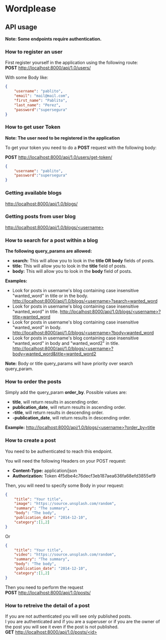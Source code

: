 # Wordplease

## API usage

**Note: Some endpoints require authentication.**

### How to register an user

First register yourself in the application using the following route:
<br/>
**POST** [http://localhost:8000/api/1.0/users/](http://localhost:8000/api/1.0/users/)

With some Body like:
```json
{
    "username": "pablito",
    "email": "mail@mail.com",
    "first_name": "Pablito",
    "last_name": "Perez",
    "password":"supersegura"
}
```

### How to get user Token

**Note: The user need to be registered in the application**

To get your token you need to do a **POST** request with the following body:

**POST** [http://localhost:8000/api/1.0/users/get-token/](http://localhost:8000/api/1.0/users/get-token/ "Get user Token")
```json
{
    "username": "pablito",
    "password":"supersegura"
}
```

### Getting available blogs

[http://localhost:8000/api/1.0/blogs/](http://localhost:8000/api/1.0/blogs/ "All Blogs")

### Getting posts from user blog

[http://localhost:8000/api/1.0/blogs/\<username\>](http://localhost:8000/api/1.0/blogs/luis "User Blog")

### How to search for a post within a blog

**The following query_params are allowed:**
* **search:** This will allow you to look in the **title OR body** fields of posts.
* **title:** This will allow you to look in the **title** field of posts.
* **body:** This will allow you to look in the **body** field of posts.

**Examples:**
* Look for posts in username's blog containing case insensitive "wanted_word" in title or in the body.
 [http://localhost:8000/api/1.0/blogs/\<username\>?search=wanted_word](http://localhost:8000/api/1.0/blogs/luis?search=wanted_word "User's Blog posts with the word wanted_word in the body or the title")
* Look for posts in username's blog containing case insensitive "wanted_word" in title.
 [http://localhost:8000/api/1.0/blogs/\<username\>?title=wanted_word](http://localhost:8000/api/1.0/blogs/luis?title=wanted_word "User's Blog posts with the word wanted_word in the title")
* Look for posts in username's blog containing case insensitive "wanted_word" in body.
 [http://localhost:8000/api/1.0/blogs/\<username\>?body=wanted_word](http://localhost:8000/api/1.0/blogs/luis?body=wanted_word "User's Blog posts with the word wanted_word in the body")
* Look for posts in username's blog containing case insensitive "wanted_word" in body and "wanted_word2" in title.
 [http://localhost:8000/api/1.0/blogs/\<username\>?body=wanted_word&title=wanted_word2](http://localhost:8000/api/1.0/blogs/luis?body=wanted_word&title=wanted_word2 "User's Blog posts with the word wanted_word in the body and wanted_word2 in title")

**Note:** Body or title query_params will have priority over search query_param.

### How to order the posts

Simply add the query_param **order_by**. Possible values are:

* **title**, will return results in ascending order.
* **publication_date**, will return results in ascending order.
* **-title**, will return results in descending order.
* **-publication_date**, will return results in descending order.

**Example:**
[http://localhost:8000/api/1.0/blogs/\<username\>?order_by=title](http://localhost:8000/api/1.0/blogs/luis?order_by=title "User's Blog posts sorted by title in ascending order")


### How to create a post

You need to be authenticated to reach this endpoint.

You will need the following Headers on your POST request:
* **Content-Type:** application/json
* **Authorization:** Token 4f5dbe4c76decf3eb187aea636fa68efd3855ef9

Then, you will need to specify some Body in your request:

```json
{
    "title": "Your title",
    "image": "https://source.unsplash.com/random",
    "summary": "The summary",
    "body": "The body",
    "publication_date": "2014-12-10",
    "category":[1,2]
}
```

Or

```json
{
    "title": "Your title",
    "video": "https://source.unsplash.com/random",
    "summary": "The summary",
    "body": "The body",
    "publication_date": "2014-12-10",
    "category":[1,2]
}
```

Then you need to perform the request
<br/>
**POST** [http://localhost:8000/api/1.0/posts/](http://localhost:8000/api/1.0/posts/)


### How to retreive the detail of a post
If you are not authenticated you will see only published posts.
<br/>
I you are authenticated and if you are a superuser or if you are the owner of the post you will see it even if the post is not published.
<br/>
**GET** [http://localhost:8000/api/1.0/posts/\<id\>](http://localhost:8000/api/1.0/posts/\<id\>)
